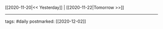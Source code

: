 [[2020-11-20|<< Yesterday]] | [[2020-11-22|Tomorrow >>]]

___
tags: #daily
postmarked: [[2020-12-02]]

